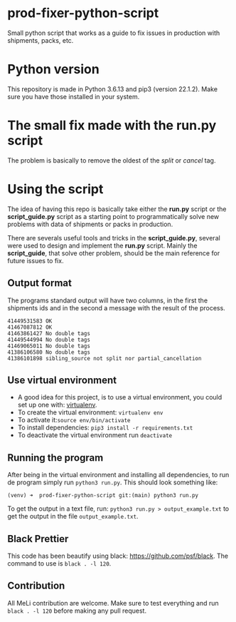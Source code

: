 # prod-fixer-python-script
Small python script that works as a guide to fix issues in production with shipments, packs, etc.

# Python version

This repository is made in Python 3.6.13 and pip3 (version 22.1.2). Make sure you have those installed in your system.

# The small fix made with the run.py script

The problem is basically to remove the oldest of the *split* or *cancel* tag.

# Using the script
The idea of having this repo is basically take either the **run.py** script or the **script_guide.py** script as a starting point to programmatically solve new problems with data of shipments or packs in production.

There are severals useful tools and tricks in the **script_guide.py**, several were used to design and implement the **run.py** script. Mainly the **script_guide**, that solve other problem, should be the main reference for future issues to fix.

## Output format

The programs standard output will have two columns, in the first the shipments ids and in the second a message with the result of the process.

```
41449531583	OK
41467087812	OK
41463861427	No double tags
41449544994	No double tags
41469065011	No double tags
41386106580	No double tags
41386101898	sibling_source not split nor partial_cancellation
```

## Use virtual environment
* A good idea for this project, is to use a virtual environment, you could set up one with: [virtualenv](https://virtualenv.pypa.io/en/latest/).
* To create the virtual environment: `virtualenv env`
* To activate it:`source env/bin/activate`
* To install dependencies: `pip3 install -r requirements.txt`
* To deactivate the virtual environment run `deactivate`

## Running the program

After being in the virtual environment and installing all dependencies, to run de program simply run `python3 run.py`. This should look something like:

`(venv) ➜  prod-fixer-python-script git:(main) python3 run.py`

To get the output in a text file, run:  `python3 run.py > output_example.txt` to get the output in the file `output_example.txt`.

## Black Prettier

This code has been beautify using black: https://github.com/psf/black. 
The command to use is `black . -l 120`.

## Contribution

All MeLi contribution are welcome. Make sure to test everything and run `black . -l 120` before making any pull request. 

